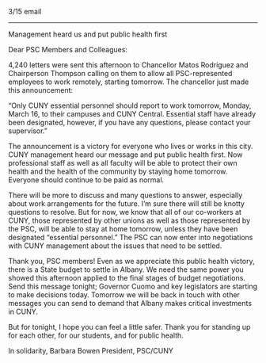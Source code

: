 3/15 email

----

Management heard us and put public health first

Dear PSC Members and Colleagues:

4,240 letters were sent this afternoon to Chancellor Matos Rodríguez and Chairperson Thompson calling on them to allow all PSC-represented employees to work remotely, starting tomorrow. The chancellor just made this announcement:

“Only CUNY essential personnel should report to work tomorrow, Monday, March 16, to their campuses and CUNY Central. Essential staff have already been designated, however, if you have any questions, please contact your supervisor.”

The announcement is a victory for everyone who lives or works in this city. CUNY management heard our message and put public health first. Now professional staff as well as all faculty will be able to protect their own health and the health of the community by staying home tomorrow. Everyone should continue to be paid as normal.

There will be more to discuss and many questions to answer, especially about work arrangements for the future. I’m sure there will still be knotty questions to resolve. But for now, we know that all of our co-workers at CUNY, those represented by other unions as well as those represented by the PSC, will be able to stay at home tomorrow, unless they have been designated “essential personnel.”  The PSC can now enter into negotiations with CUNY management about the issues that need to be settled.

Thank you, PSC members! Even as we appreciate this public health victory, there is a State budget to settle in Albany. We need the same power you showed this afternoon applied to the final stages of budget negotiations. Send this message tonight; Governor Cuomo and key legislators are starting to make decisions today. Tomorrow we will be back in touch with other messages you can send to demand that Albany makes critical investments in CUNY.

But for tonight, I hope you can feel a little safer. Thank you for standing up for each other, for our students, and for public health.

In solidarity,
Barbara Bowen
President, PSC/CUNY
